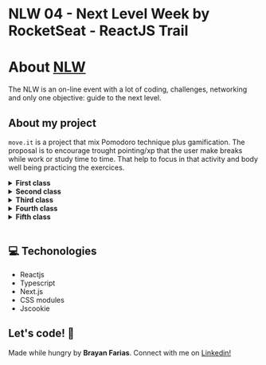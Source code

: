 # NLW 04 - Next Level Week by RocketSeat - ReactJS Trail

# About [NLW](https://nextlevelweek.com/inscricao/4)

The NLW is an on-line event with a lot of coding, challenges, networking and only one objective: guide to the next level.

## About my project

`move.it` is a project that mix Pomodoro technique plus gamification. The proposal is to encourage trought pointing/xp that the user make breaks while work or study time to time. That help to focus in that activity and body well being practicing the exercices.

<details><summary><b>First class</b></summary>

- SPA - Single Page Application - concepts
- React main contents like components, properties, states and features that works behind libs like webpack and babel
- Creating basic page structure

</details>

<details><summary><b>Second class</b></summary>

- More about SPA, SSR, SSG
- What is Nextjs and when using it on React applications
- CSS modules
- Creating components
- Styling those ones components with css

</details>

<details><summary><b>Third class</b></summary>

- Creating interfaces to identify parameters types into context
- Creating some smalls components
- Understanding what is React Context
- Sharing data between components using React Context
- Styling those ones components with css

</details>

<details><summary><b>Fourth class</b></summary>

- Evolving the application
- Learning more about React Context API
- Using native API to notifications and sounds on browser

</details>

<details><summary><b>Fifth class</b></summary>

- Differences between Local Storage, Session Storage and cookies
- Understanding what is and how does GetServerSideProps works
- Setting variables into cookies
- Getting that cookies and passing as parameters to the application components by GetServerSideProps

</details>

<br>

## 💻 Techonologies

- Reactjs
- Typescript
- Next.js
- CSS modules
- Jscookie

## Let's code! 🚀

Made while hungry by **Brayan Farias**. Connect with me on [Linkedin!](https://www.linkedin.com/in/npm-start-brayan-farias/)